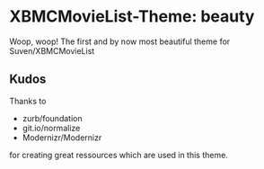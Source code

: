 # XBMCMovieList-Theme: beauty

Woop, woop! The first and by now most beautiful theme for Suven/XBMCMovieList

## Kudos

Thanks to 

  - zurb/foundation
  - git.io/normalize
  - Modernizr/Modernizr

for creating great ressources which are used in this theme.